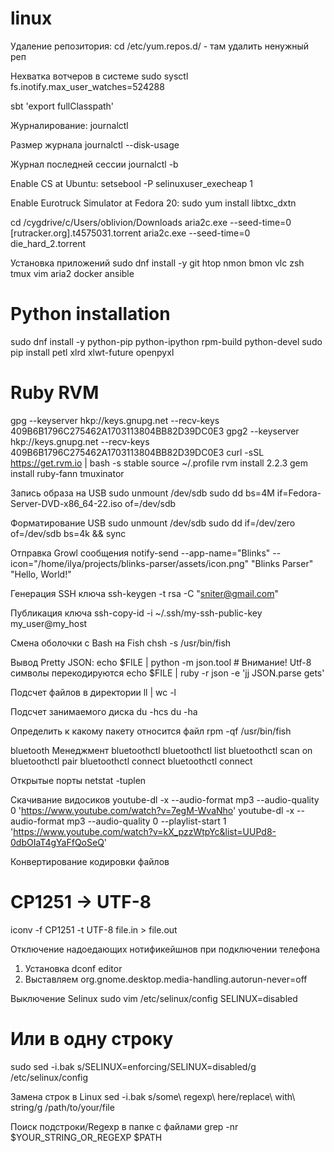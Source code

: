 # linux

Удаление репозитория:
cd /etc/yum.repos.d/ - там удалить ненужный реп

Нехватка вотчеров в системе
sudo sysctl fs.inotify.max_user_watches=524288

sbt 'export fullClasspath'

Журналирование:
journalctl

Размер журнала
journalctl --disk-usage

Журнал последней сессии
journalctl -b

Enable CS at Ubuntu:
setsebool -P selinuxuser_execheap 1

Enable Eurotruck Simulator at Fedora 20:
sudo yum install libtxc_dxtn
 
cd /cygdrive/c/Users/oblivion/Downloads
aria2c.exe --seed-time=0 \[rutracker.org\].t4575031.torrent
aria2c.exe --seed-time=0 die_hard_2.torrent

Установка приложений
sudo dnf install -y git htop nmon bmon vlc zsh tmux vim aria2 docker ansible 
# Python installation
sudo dnf install -y python-pip python-ipython rpm-build python-devel
sudo pip install petl xlrd xlwt-future openpyxl
# Ruby RVM
gpg --keyserver hkp://keys.gnupg.net --recv-keys 409B6B1796C275462A1703113804BB82D39DC0E3
gpg2 --keyserver hkp://keys.gnupg.net --recv-keys 409B6B1796C275462A1703113804BB82D39DC0E3
curl -sSL https://get.rvm.io | bash -s stable
source ~/.profile
rvm install 2.2.3
gem install ruby-fann tmuxinator

Запись образа на USB
sudo unmount /dev/sdb
sudo dd bs=4M if=Fedora-Server-DVD-x86_64-22.iso of=/dev/sdb

Форматирование USB
sudo unmount /dev/sdb
sudo dd if=/dev/zero of=/dev/sdb bs=4k && sync

Отправка Growl сообщения
notify-send --app-name="Blinks" --icon="/home/ilya/projects/blinks-parser/assets/icon.png" "Blinks Parser" "Hello, World!"

Генерация SSH ключа
ssh-keygen -t rsa -C "sniter@gmail.com"

Публикация ключа
ssh-copy-id -i ~/.ssh/my-ssh-public-key my_user@my_host

Смена оболочки с Bash на Fish
chsh -s /usr/bin/fish

Вывод Pretty JSON:
echo $FILE | python -m json.tool # Внимание! Utf-8 символы перекодируются
echo $FILE | ruby -r json -e 'jj JSON.parse gets'

Подсчет файлов в директории
ll | wc -l


Подсчет занимаемого диска
du -hcs
du -ha

Определить к какому пакету относится файл
rpm -qf /usr/bin/fish

bluetooth Менеджмент
bluetoothctl
bluetoothctl list
bluetoothctl scan on
bluetoothctl pair <MAC-ADDR>
bluetoothctl connect <MAC-ADDR>
bluetoothctl connect <MAC-ADDR>

Открытые порты
netstat -tuplen 

Cкачивание видосиков
youtube-dl -x --audio-format mp3 --audio-quality 0 'https://www.youtube.com/watch?v=7egM-WvaNho'
youtube-dl -x --audio-format mp3 --audio-quality 0 --playlist-start 1 'https://www.youtube.com/watch?v=kX_pzzWtpYc&list=UUPd8-0dbOIaT4gYaFfQoSeQ'

Конвертирование кодировки файлов
# CP1251 -> UTF-8
iconv -f CP1251 -t UTF-8 file.in > file.out

Отключение надоедающих нотификейшнов при подключении телефона
1. Установка dconf editor
2. Выставляем org.gnome.desktop.media-handling.autorun-never=off

Выключение Selinux
sudo vim /etc/selinux/config
SELINUX=disabled
# Или в одну строку
sudo sed -i.bak s/SELINUX=enforcing/SELINUX=disabled/g /etc/selinux/config



Замена строк в Linux
sed -i.bak s/some\ regexp\ here/replace\ with\ string/g /path/to/your/file

Поиск подстроки/Regexp в папке с файлами
grep -nr $YOUR_STRING_OR_REGEXP $PATH
